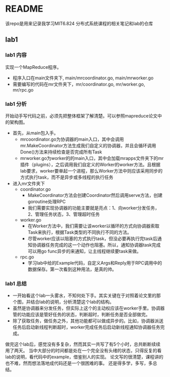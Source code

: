 # README
该repo是用来记录我学习MIT6.824 分布式系统课程的相关笔记和lab的仓库

## lab1
### lab1 内容
实现一个MapReduce程序。
- 程序入口在main文件夹下, main/mrcoordinator.go, main/mrworker.go
- 需要编写的代码在mr文件夹下，mr/coordinator.go, mr/worker.go, mr/rpc.go

### lab1 分析
开始动手写代码之前，必须先把整体框架了解清楚。可以参照mapreduce论文中的架构图。

- 首先，从main包入手。
    - mrcoordinator.go为协调器的main入口，其中会调用mr.MakeCoordinator方法生成我们自定义的协调器，并且会循环调用Done()方法来持续检查是否完成所有Task
    - mrworker.go为worker的的main入口，其中会加载mrapps文件夹下的mr插件（plugins），之后调用我们自定义的Worker的worker方法。且根据lab要求，worker要单起一个进程，那么Worker方法中则应该采用同步的方式执行task，而不是异步或多线程的执行任务
- 进入mr文件夹下
    - coordinator.go
        - MakeCoordinator方法会创建Coordinator然后调用serve方法，创建goroutine处理RPC
        - 我们需要实现协调器的功能主要就是亮点：1、向worker分发任务，2、管理任务状态，3、管理超时任务
    - worker.go
        - 在Worker方法中，我们需要让该worker以循环的方式向协调器索取Task来执行，根据Task类型的不同执行不同的方法。
        - 尽管worker应该以阻塞的方式执行task，但没必要再执行完task后通知协调器任务完成的这一个动作也阻塞。所以，通知协调器task完成可以用go func异步的来通知，让主线程继续要task来做。
    - rpc.go
        - 学习lab中给的Example代码，自定义Args和Reply用于RPC调用中的数据保存。第一次看到这种用法，是真的帅。

### lab1 总结
- 一开始看这个lab一头雾水，不知何处下手。其实关键在于对照着论文里的那个图，并结合lab的说明，分析清楚这个lab的结构。
- 虽然是协调器来分发任务，但实际上这个的主动权应该在worker手里。协调器管的功能应该是管好任务的状态，判断超时，判断任务是否全部做完。
- 除了获取任务，做任务之外，其他功能都可以做成异步的。比如，协调器派送任务后启动新线程判断超时，worker完成任务后启动新线程通知协调器任务完成。

做完这个lab后，感觉没有多复杂，然而其实一共写了有5个小时，总共断断续续用了两天。
当中大部分的时间都是处在一个完全没有头绪的状态，只得反复的看lab的说明，看代码中的example，借鉴别人的实现。
论文写的很清楚，课程讲的也不难，然而想法落地成代码还是一个很困难的事。
还是得多学，多写，多总结。
